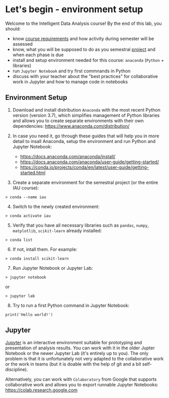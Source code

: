 # Let's begin - environment setup

Welcome to the Intelligent Data Analysis course! By the end of this lab, you should:

- know [course requirements](../en/course-requirements) and how activity during semester will be assessed
- know, what you will be supposed to do as you semestral [project](../en/project) and when each phase is due
- install and setup environment needed for this course: `anaconda` (`Python` + libraries)
- run `Jupyter Notebook` and try first commnands in Python
- discuss with your teacher about the "best practices" for collaborative work in  Jupyter and how to manage code in notebooks

## Environment Setup

1. Download and install distribution `Anaconda` with the most recent Python version (version 3.7), which simplifies management of Python libraries and allows you to create separate environments with their own dependencies: https://www.anaconda.com/distribution/

2. In case you need it, go through these guides that will help you in more detail to insall Anaconda, setup the environment and run Python and Jupyter Notebook:

   - https://docs.anaconda.com/anaconda/install/
   - https://docs.anaconda.com/anaconda/user-guide/getting-started/
   - https://conda.io/projects/conda/en/latest/user-guide/getting-started.html
   
3. Create a separate environment for the semestral project (or the entire IAU course):

```
> conda --name iau
```

4. Switch to the newly created environment:

```
> conda activate iau
```

5. Verify that you have all necessary libraries such as `pandas`, `numpy`, `matplotlib`, `scikit-learn` already installed:

```
> conda list
```

6. If not, intall them. For example:

```
> conda install scikit-learn
```

7. Run Jupyter Notebook or Jupyter Lab:

```
> jupyter notebook
``` 

or

```
> jupyter lab
```

8. Try to run a first Python command in Jupyter Notebook:

```
print('Hello world!')
```

## Jupyter

[Jupyter](https://jupyter.org/) is an interactive environment suitable for prototyping and presentation of analysis results. You can work with it in the older Jupter Notebook or the newer Jupyter Lab (it's entirely up to you). The only problem is that it is unfortunately not very adapted to the collaborative work or the work in teams (but it is doable with the help of git and a bit self-discipline).

Alternatively, you can work with `Colaboratory` from Google that supports collaborative work and allows you to export runnable Jupyter Notebooks: https://colab.research.google.com



